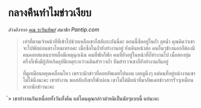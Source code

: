 ---
---

# กลางคืนทำไมข่าวเงียบ

_อ้างอิงจาก [คุณ ระรินทิพย์](https://pantip.com/topic/37803852/comment6758) สมาชิก Pantip.com_

> เท่าที่ตามเจ้าหน้าที่ที่เข้าไปช่วยเหลือเขาก็สลับกะกันนี่คะ
> ตอนนี้ซีลอยู่ในถ้ำ ลุยน้ำ คุณคิดว่าเขาจะไปพักผ่อนตรงไหนเหรอคะ
> เมื่อซีลในถ้ำยังทำงานอยู่ ยังเดินหน้าต่อ คนอื่นๆข้างนอกก็ต้องมีคนคอยสแตนบายเผื่อมีเหตุฉุกเฉิน
> คนที่พักก็พัก คนที่ยังอยู่ในหน้าที่ก็ทำงานไป
> เมื่อสองทุ่มครึ่งก็เพิ่งมีกู้ภัยเกิดอุบัติเหตุระหว่างเดินสำรวจถ้ำ ทีมสำรวจเขาก็ยังทำงานกันอยู่
>
> ที่ดูเหมือนหยุดเคลื่อนไหว เพราะนักข่าวที่คอยอัพเดทไปนอน เลยดูนิ่งๆ 
> แต่คนที่อยู่หน้างานเขาไม่ได้นิ่งนะคะ เขาทำงาน พอสลับกัเขาก็พักผ่อน 
> เขาไม่ได้มีหน้าที่มาอัพเดทข่าวสารรัวๆเหมือนพวกนักข่าวนะคะ
>
้> เขาทำงานกันเหนื่อยทั้งวันทั้งคืน แต่โดนคุณกล่าวตำหนิเป็นนัยๆแบบนี้ แย่นะคะ
